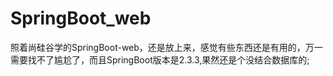 # SpringBoot_web
照着尚硅谷学的SpringBoot-web，还是放上来，感觉有些东西还是有用的，万一需要找不了尴尬了，而且SpringBoot版本是2.3.3,果然还是个没结合数据库的;
